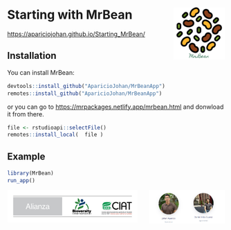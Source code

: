 <link href="images/style.css" rel="stylesheet"></link>

# Starting with MrBean <img src="images/logo.png" width="120px" align="right"/>

https://apariciojohan.github.io/Starting_MrBean/

## Installation

You can install MrBean:

``` r
devtools::install_github("AparicioJohan/MrBeanApp")       
remotes::install_github("AparicioJohan/MrBeanApp")   
```
or you can go to https://mrpackages.netlify.app/mrbean.html and donwload it from there.

```r
file <- rstudioapi::selectFile()
remotes::install_local(  file )
```

## Example

``` r
library(MrBean)
run_app()
```

<img src="images/people.PNG" class="center" width="35%" align="right"/>

<img src="images/Alianza_logo_ancho_espanol.png" class="center" width="60%"/>

